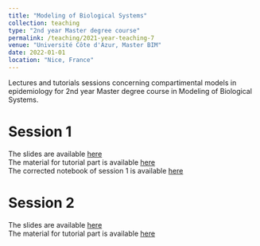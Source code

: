 ```yaml
---
title: "Modeling of Biological Systems"
collection: teaching
type: "2nd year Master degree course"
permalink: /teaching/2021-year-teaching-7
venue: "Université Côte d'Azur, Master BIM"
date: 2022-01-01
location: "Nice, France"
---
```


Lectures and tutorials sessions concerning compartimental models in epidemiology for 2nd year Master degree course in Modeling of Biological Systems.

Session 1
======
The slides are available [here](http://ibalelli.github.io/files/course_material/comp_models/Slides_cours_comp_model1.pdf) <br/>
The material for tutorial part is available [here](http://ibalelli.github.io/files/course_material/comp_models/TD1.zip) <br/>
The corrected notebook of session 1 is available [here](http://ibalelli.github.io/files/course_material/comp_models/TD1/TD1_M2_modeling_epidemio.ipynb)

Session 2
======
<!---
To come...
-->
The slides are available [here](http://ibalelli.github.io/files/course_material/comp_models/Slides_cours_comp_model2.pdf) <br/>
The material for tutorial part is available [here](http://ibalelli.github.io/files/course_material/comp_models/TD2.zip)


